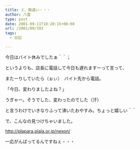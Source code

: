```yaml
---
title: と、勘違い・・・
author: 八雲
type: post
date: 2001-09-11T10:20:15+00:00
url: /2001/09/393
tags:
  - 日記

---
```

今日はバイト休みでしたぁ＾＾；
  
というよりも、店長に電話して今日も遅れますーって言って、
  
またーりしていたら（ぉぃ）　バイト先から電話。

「今日、変わりましたよね？」

うぎゃー。そうでした、変わったのでした（汗）
  
と言うわけでいきなりふって沸いたおやすみ。ちょっと嬉しい＾＾

で、こんなの見つけちゃいました。
  
http://plapara.plala.or.jp/nexon/
  
一応がんばってるんですねぇ・・・
